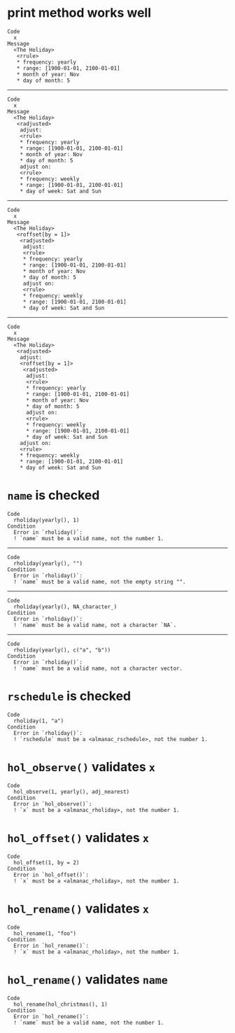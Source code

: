 # print method works well

    Code
      x
    Message
      <The Holiday>
       <rrule>
       * frequency: yearly
       * range: [1900-01-01, 2100-01-01]
       * month of year: Nov
       * day of month: 5

---

    Code
      x
    Message
      <The Holiday>
       <radjusted>
        adjust:
        <rrule>
        * frequency: yearly
        * range: [1900-01-01, 2100-01-01]
        * month of year: Nov
        * day of month: 5
        adjust on:
        <rrule>
        * frequency: weekly
        * range: [1900-01-01, 2100-01-01]
        * day of week: Sat and Sun

---

    Code
      x
    Message
      <The Holiday>
       <roffset[by = 1]>
        <radjusted>
         adjust:
         <rrule>
         * frequency: yearly
         * range: [1900-01-01, 2100-01-01]
         * month of year: Nov
         * day of month: 5
         adjust on:
         <rrule>
         * frequency: weekly
         * range: [1900-01-01, 2100-01-01]
         * day of week: Sat and Sun

---

    Code
      x
    Message
      <The Holiday>
       <radjusted>
        adjust:
        <roffset[by = 1]>
         <radjusted>
          adjust:
          <rrule>
          * frequency: yearly
          * range: [1900-01-01, 2100-01-01]
          * month of year: Nov
          * day of month: 5
          adjust on:
          <rrule>
          * frequency: weekly
          * range: [1900-01-01, 2100-01-01]
          * day of week: Sat and Sun
        adjust on:
        <rrule>
        * frequency: weekly
        * range: [1900-01-01, 2100-01-01]
        * day of week: Sat and Sun

# `name` is checked

    Code
      rholiday(yearly(), 1)
    Condition
      Error in `rholiday()`:
      ! `name` must be a valid name, not the number 1.

---

    Code
      rholiday(yearly(), "")
    Condition
      Error in `rholiday()`:
      ! `name` must be a valid name, not the empty string "".

---

    Code
      rholiday(yearly(), NA_character_)
    Condition
      Error in `rholiday()`:
      ! `name` must be a valid name, not a character `NA`.

---

    Code
      rholiday(yearly(), c("a", "b"))
    Condition
      Error in `rholiday()`:
      ! `name` must be a valid name, not a character vector.

# `rschedule` is checked

    Code
      rholiday(1, "a")
    Condition
      Error in `rholiday()`:
      ! `rschedule` must be a <almanac_rschedule>, not the number 1.

# `hol_observe()` validates `x`

    Code
      hol_observe(1, yearly(), adj_nearest)
    Condition
      Error in `hol_observe()`:
      ! `x` must be a <almanac_rholiday>, not the number 1.

# `hol_offset()` validates `x`

    Code
      hol_offset(1, by = 2)
    Condition
      Error in `hol_offset()`:
      ! `x` must be a <almanac_rholiday>, not the number 1.

# `hol_rename()` validates `x`

    Code
      hol_rename(1, "foo")
    Condition
      Error in `hol_rename()`:
      ! `x` must be a <almanac_rholiday>, not the number 1.

# `hol_rename()` validates `name`

    Code
      hol_rename(hol_christmas(), 1)
    Condition
      Error in `hol_rename()`:
      ! `name` must be a valid name, not the number 1.

